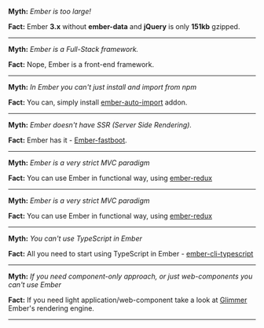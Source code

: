 
__Myth:__ _Ember is too large!_

__Fact:__  Ember __3.x__ without __ember-data__ and __jQuery__ is only __151kb__ gzipped.

---

__Myth:__ _Ember is a Full-Stack framework._

__Fact:__  Nope, Ember is a front-end framework.

---

__Myth:__ _In Ember you can't just install and import from npm_

__Fact:__  You can, simply install [ember-auto-import](https://github.com/ef4/ember-auto-import) addon.

---

__Myth:__ _Ember doesn't have SSR (Server Side Rendering)._

__Fact:__  Ember has it - [Ember-fastboot](https://www.ember-fastboot.com/).

---

__Myth:__ _Ember is a very strict MVC paradigm_

__Fact:__  You can use Ember in functional way, using [ember-redux](https://ember-redux.com/)

---

__Myth:__ _Ember is a very strict MVC paradigm_

__Fact:__  You can use Ember in functional way, using [ember-redux](https://ember-redux.com/)

---

__Myth:__ _You can't use TypeScript in Ember_

__Fact:__  All you need to start using TypeScript in Ember - [ember-cli-typescript](https://github.com/typed-ember/ember-cli-typescript)

---

__Myth:__ _If you need component-only approach, or just web-components you can't use Ember_

__Fact:__  If you need light application/web-component take a look at [Glimmer](https://try.glimmerjs.com/) Ember's rendering engine.

---

